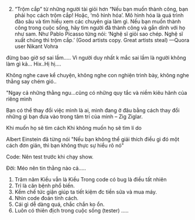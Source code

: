 2. “Trộm cắp” từ những người tài giỏi hơn
	“Nếu bạn muốn thành công, bạn phải học cách trộm cắp! Hoặc, ‘mô hình hóa’. Mô hình hóa là quá trình đào sâu và tìm hiểu xem các chuyên gia làm gì. Nếu bạn muốn thành công trong cuộc sống, hãy tìm người đã thành công và gắn dính với họ như sam. Như Pablo Picasso từng nói:  ‘Nghệ sĩ giỏi sao chép. Nghệ sĩ xuất chúng thì trộm cắp.’ (Good artists copy. Great artists steal) —Quora user Nikant Vohra

đừng bao giờ sợ sai lầm..... Vì người duy nhất k mắc sai lầm là người không làm gì kả... Hix..Hị hị....

Không nghe cave kể chuyện, không nghe con nghiện trình bày, không nghe thằng say chém gió..

"Ngay cả những thằng ngu...cũng có những quy tắc và niềm kiêu hãnh của riêng mình

Bạn có thể thay đổi việc mình là ai, mình đang ở đâu bằng cách thay đổi những gì bạn đưa vào trong tâm trí của mình – Zig Ziglar.

Khi muốn họ sẽ tìm cách
Khi không muốn họ sẽ tìm lí do

Albert Einstein đã từng nói "Nếu bạn không thể giải thích điều gì đó một cách đơn giản, thì bạn không thực sự hiểu rõ nó"

Code: Nên test trước khi chạy show.

Đời: Méo nên tin thằng nào cả.....

1. Trăm năm Kiều vẫn là Kiều
Trong code có bug là điều tất nhiên
2. Trĩ là căn bệnh phổ biến.
3. Kềm chế tức giận giúp ta tiết kiệm đc tiền sửa và mua máy.
4. Nhìn code đoán tính cách.
5. Cái gì dễ dàng quá, chắc chắn ko ổn.
6. Luôn có thiên địch trong cuộc sống (tester) .....